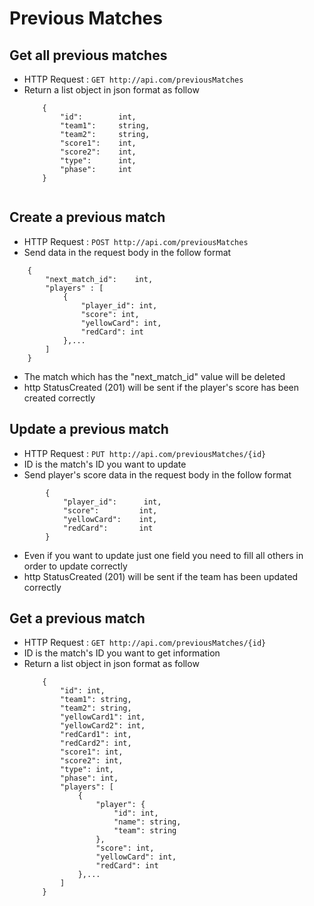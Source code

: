 # Previous Matches

## Get all previous matches

* HTTP Request : ```GET http://api.com/previousMatches```
* Return a list object in json format as follow
    ``` 
        {
            "id":        int,    
            "team1":     string, 
            "team2":     string,
            "score1":    int,    
            "score2":    int,    
            "type":      int,    
            "phase":     int    
        }


## Create a previous match

* HTTP Request : ```POST http://api.com/previousMatches```
* Send data in the request body in the follow format 
``` 
    {
        "next_match_id":    int,
        "players" : [
            {
                "player_id": int,
                "score": int,
                "yellowCard": int,
                "redCard": int
            },...
        ]
    }
```
* The match which has the "next_match_id" value will be deleted
* http StatusCreated (201) will be sent if the player's score has been created correctly

## Update a previous match

* HTTP Request : ```PUT http://api.com/previousMatches/{id}```
* ID is the match's ID you want to update
* Send player's score data in the request body in the follow format
``` 
        {  
            "player_id":      int,
            "score":         int, 
            "yellowCard":    int, 
            "redCard":       int
        }
```
* Even if you want to update just one field you need to fill all others in order to update correctly
* http StatusCreated (201) will be sent if the team has been updated correctly

## Get a previous match

* HTTP Request : ```GET http://api.com/previousMatches/{id}```
* ID is the match's ID you want to get information
* Return a list object in json format as follow
    ``` 
        {
            "id": int,
            "team1": string,
            "team2": string,
            "yellowCard1": int,
            "yellowCard2": int,
            "redCard1": int,
            "redCard2": int,
            "score1": int,
            "score2": int,
            "type": int,
            "phase": int,
            "players": [
                {
                    "player": {
                        "id": int,
                        "name": string,
                        "team": string
                    },
                    "score": int,
                    "yellowCard": int,
                    "redCard": int
                },...
            ]
        }
    ```